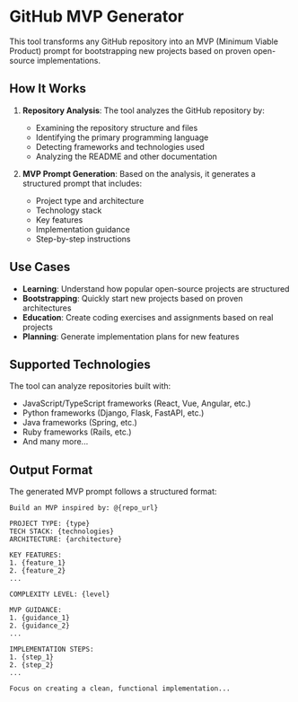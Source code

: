 # GitHub MVP Generator

This tool transforms any GitHub repository into an MVP (Minimum Viable Product) prompt for bootstrapping new projects based on proven open-source implementations.

## How It Works

1. **Repository Analysis**: The tool analyzes the GitHub repository by:
   - Examining the repository structure and files
   - Identifying the primary programming language
   - Detecting frameworks and technologies used
   - Analyzing the README and other documentation

2. **MVP Prompt Generation**: Based on the analysis, it generates a structured prompt that includes:
   - Project type and architecture
   - Technology stack
   - Key features
   - Implementation guidance
   - Step-by-step instructions

## Use Cases

- **Learning**: Understand how popular open-source projects are structured
- **Bootstrapping**: Quickly start new projects based on proven architectures
- **Education**: Create coding exercises and assignments based on real projects
- **Planning**: Generate implementation plans for new features

## Supported Technologies

The tool can analyze repositories built with:
- JavaScript/TypeScript frameworks (React, Vue, Angular, etc.)
- Python frameworks (Django, Flask, FastAPI, etc.)
- Java frameworks (Spring, etc.)
- Ruby frameworks (Rails, etc.)
- And many more...

## Output Format

The generated MVP prompt follows a structured format:
```
Build an MVP inspired by: @{repo_url}

PROJECT TYPE: {type}
TECH STACK: {technologies}
ARCHITECTURE: {architecture}

KEY FEATURES:
1. {feature_1}
2. {feature_2}
...

COMPLEXITY LEVEL: {level}

MVP GUIDANCE:
1. {guidance_1}
2. {guidance_2}
...

IMPLEMENTATION STEPS:
1. {step_1}
2. {step_2}
...

Focus on creating a clean, functional implementation...
```